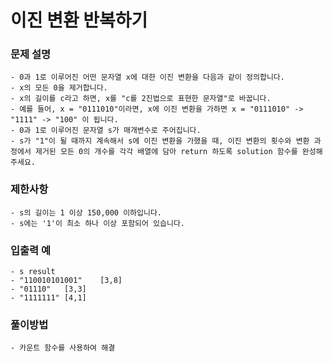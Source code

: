 # 이진 변환 반복하기

### 문제 설명
    - 0과 1로 이루어진 어떤 문자열 x에 대한 이진 변환을 다음과 같이 정의합니다.
    - x의 모든 0을 제거합니다.
    - x의 길이를 c라고 하면, x를 "c를 2진법으로 표현한 문자열"로 바꿉니다.
    - 예를 들어, x = "0111010"이라면, x에 이진 변환을 가하면 x = "0111010" -> "1111" -> "100" 이 됩니다.
    - 0과 1로 이루어진 문자열 s가 매개변수로 주어집니다. 
    - s가 "1"이 될 때까지 계속해서 s에 이진 변환을 가했을 때, 이진 변환의 횟수와 변환 과정에서 제거된 모든 0의 개수를 각각 배열에 담아 return 하도록 solution 함수를 완성해주세요.

### 제한사항
    - s의 길이는 1 이상 150,000 이하입니다.
    - s에는 '1'이 최소 하나 이상 포함되어 있습니다.

### 입출력 예
    - s	result
    - "110010101001"	[3,8]
    - "01110"	[3,3]
    - "1111111"	[4,1]

### 풀이방법
    - 카운트 함수를 사용하여 해결